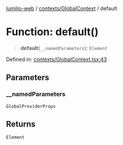 [lumilio-web](../../../modules.md) / [contexts/GlobalContext](../index.md) / default

# Function: default()

> **default**(`__namedParameters`): `Element`

Defined in: [contexts/GlobalContext.tsx:43](https://github.com/EdwinZhanCN/Lumilio-Photos/blob/b3425e71774123fa6b07d528432324028816c356/web/src/contexts/GlobalContext.tsx#L43)

## Parameters

### \_\_namedParameters

`GlobalProviderProps`

## Returns

`Element`

